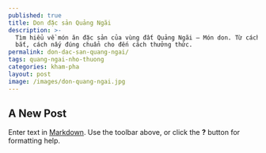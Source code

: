 ```yaml
---
published: true
title: Don đặc sản Quảng Ngãi
description: >-
  Tìm hiểu về món ăn đặc sản của vùng đất Quảng Ngãi – Món don. Từ cách đánh
  bắt, cách nấy đúng chuẩn cho đến cách thưởng thức.
permalink: don-dac-san-quang-ngai/
tags: quang-ngai-nho-thuong
categories: kham-pha
layout: post
image: /images/don-quang-ngai.jpg
---
```

## A New Post

Enter text in [Markdown](http://daringfireball.net/projects/markdown/). Use the toolbar above, or click the **?** button for formatting help.
